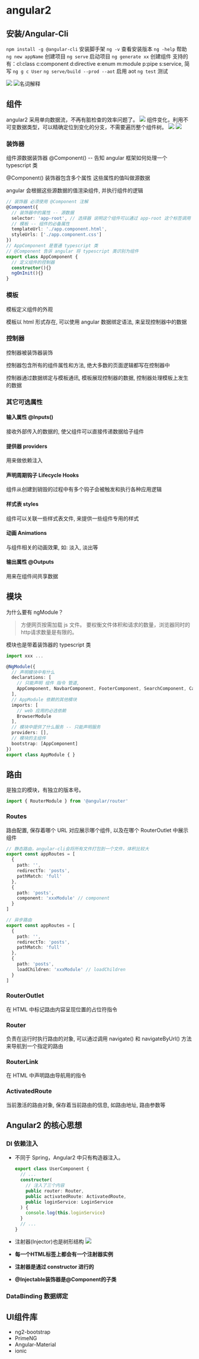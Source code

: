 # angular2

## 安装/Angular-Cli

`npm install -g @angular-cli` 安装脚手架
`ng -v` 查看安装版本
`ng -help` 帮助
`ng new appName` 创建项目
`ng serve` 启动项目
`ng generate xx` 创建组件 支持的有：cl:class c:component d:directive e:enum m:module p:pipe s:service, 简写 `ng g c User`
`ng serve/build --prod --aot` 启用 aot
`ng test` 测试

![](../images/angular/列表说明.png)
![名词解释](../images/angular/名词解释.png)

## 组件

angular2 采用单向数据流，不再有脏检查的效率问题了。
![](../images/angular/单向数据流.png)
组件变化，利用不可变数据类型，可以精确定位到变化的分支，不需要遍历整个组件树。
![](../images/angular/实际项目中的组件树.png)
![](../images/angular/组件树生成器.png)

### 装饰器

组件源数据装饰器 @Component() -- 告知 angular 框架如何处理一个 typescript 类

@Component() 装饰器包含多个属性 这些属性的值叫做源数据

angular 会根据这些源数据的值渲染组件, 并执行组件的逻辑

```typescript
// 装饰器 必须使用 @Component 注解
@Component({
  // 装饰器中的属性 -- 源数据
  selector: 'app-root', // 选择器 说明这个组件可以通过 app-root 这个标签调用
  // 模板 -- 组件的必备属性
  templateUrl: './app.component.html',
  styleUrls: ['./app.component.css']
})
// AppComponent 是普通 typescript 类
// @Component 告诉 angular 将 typescript 类识别为组件
export class AppComponent {
  // 定义组件的控制器
  constructor(){}
  ngOnInit(){}
}
```

### 模板

模板定义组件的外观

模板以 html 形式存在, 可以使用 angular 数据绑定语法, 来呈现控制器中的数据

### 控制器

控制器被装饰器装饰

控制器包含所有的组件属性和方法, 绝大多数的页面逻辑都写在控制器中

控制器通过数据绑定与模板通讯, 模板展现控制器的数据, 控制器处理模板上发生的数据

### 其它可选属性

#### 输入属性 @Inputs()

接收外部传入的数据的, 使父组件可以直接传递数据给子组件

#### 提供器 providers

用来做依赖注入

#### 声明周期钩子 Lifecycle Hooks

组件从创建到销毁的过程中有多个钩子会被触发和执行各种应用逻辑

#### 样式表 styles

组件可以关联一些样式表文件, 来提供一些组件专用的样式

#### 动画 Animations

与组件相关的动画效果, 如: 淡入, 淡出等

#### 输出属性 @Outputs

用来在组件间共享数据

## 模块

为什么要有 ngModule？
> 方便网页按需加载 js 文件。
要权衡文件体积和请求的数量，浏览器同时的http请求数量是有限的。

模块也是带着装饰器的 typescript 类

```typescript
import xxx ...

@NgModule({
  // 声明模块中有什么
  declarations: [
    // 只能声明 组件 指令 管道,
    AppComponent, NavbarComponent, FooterComponent, SearchComponent, CarouselComponent, ProductComponent, StarsComponent
  ],
  // AppModule 依赖的其他模块
  imports: [
    // web 应用的必选依赖
    BrowserModule
  ],
  // 模块中提供了什么服务 -- 只能声明服务
  providers: [],
  // 模块的主组件
  bootstrap: [AppComponent]
})
export class AppModule { }
```

## 路由

是独立的模块，有独立的版本号。

```typescript
import { RouterModule } from '@angular/router'
```

### Routes

路由配置, 保存着哪个 URL 对应展示哪个组件, 以及在哪个 RouterOutlet 中展示组件

```typescript
// 静态路由，angular-cli会将所有文件打包到一个文件，体积比较大
export const appRoutes = [
  {
    path: '',
    redirectTo: 'posts',
    pathMatch: 'full'
  },
  {
    path: 'posts',
    component: 'xxxModule' // component
  }
]

// 异步路由
export const appRoutes = [
  {
    path: '',
    redirectTo: 'posts',
    pathMatch: 'full'
  },
  {
    path: 'posts',
    loadChildren: 'xxxModule' // loadChildren
  }
]
```

### RouterOutlet

在 HTML 中标记路由内容呈现位置的占位符指令

### Router

负责在运行时执行路由的对象, 可以通过调用 navigate() 和 navigateByUrl() 方法来导航到一个指定的路由

### RouterLink

在 HTML 中声明路由导航用的指令

### ActivatedRoute

当前激活的路由对象, 保存着当前路由的信息, 如路由地址, 路由参数等

## Angular2 的核心思想

### DI 依赖注入

- 不同于 Spring，Angular2 中只有构造器注入。

  ```typescript
  export class UserComponent {
    // ...
    constructor(
      // 注入了三个内容
      public router: Router,
      public activatedRoute: ActivatedRoute,
      public loginService: LoginService
    ) {
      console.log(this.loginService)
    }
    // ...
  }

  ```

- 注射器(Injector)也是树形结构
  ![](../images/angular/注射器也是树形结构.png)
- **每一个HTML标签上都会有一个注射器实例**
- **注射器是通过 constructor 进行的**
- **@Injectable装饰器是@Component的子类**

### DataBinding 数据绑定

## UI组件库

- ng2-bootstrap
- PrimeNG
- Angular-Material
- ionic